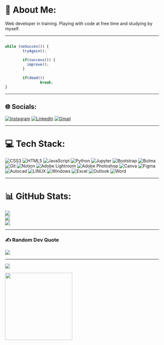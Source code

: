 # 💫 About Me:
Web developer in training. Playing with code at free time and studying by myself.

* * *

```javascript

while (noSucces()) {
        tryAgain();

        if(success()) {
          improve();
        }
 
        if(dead())
                break;
}
```

* * *

## 🌐 Socials:
[![Instagram](https://img.shields.io/badge/Instagram-%23E4405F.svg?logo=Instagram&logoColor=white)](https://instagram.com/_dann_074) [![LinkedIn](https://img.shields.io/badge/LinkedIn-%230077B5.svg?logo=linkedin&logoColor=white)](https://linkedin.com/in/danilo-costa-bento-720319203) 
<a href="https://mail.google.com/mail/?view=cm&source=mailto&to=danilo.costa.freelance@gmail.com" target="_blank">
  <img alt="Gmail" src="https://img.shields.io/badge/Gmail-D14836?logo=gmail&logoColor=white">
</a>

* * *

# 💻 Tech Stack:
![CSS3](https://img.shields.io/badge/css3-%231572B6.svg?style=for-the-badge&logo=css3&logoColor=white) ![HTML5](https://img.shields.io/badge/html5-%23E34F26.svg?style=for-the-badge&logo=html5&logoColor=white) ![JavaScript](https://img.shields.io/badge/javascript-%23323330.svg?style=for-the-badge&logo=javascript&logoColor=%23F7DF1E) ![Python](https://img.shields.io/badge/python-3670A0?style=for-the-badge&logo=python&logoColor=ffdd54) ![Jupyter](https://img.shields.io/badge/Jupyter-F37626.svg?&style=for-the-badge&logo=Jupyter&logoColor=white) ![Bootstrap](https://img.shields.io/badge/bootstrap-%23563D7C.svg?style=for-the-badge&logo=bootstrap&logoColor=white)
![Bulma](https://img.shields.io/badge/Bulma-00D1B2?style=for-the-badge&logo=Bulma&logoColor=white)
![Git](https://img.shields.io/badge/Git-E34F26?style=for-the-badge&logo=git&logoColor=white)
![Notion](https://img.shields.io/badge/Notion-000000?style=for-the-badge&logo=notion&logoColor=white) ![Adobe Lightroom](https://img.shields.io/badge/Adobe%20Lightroom-31A8FF.svg?style=for-the-badge&logo=Adobe%20Lightroom&logoColor=white) ![Adobe Photoshop](https://img.shields.io/badge/adobephotoshop-%2331A8FF.svg?style=for-the-badge&logo=adobephotoshop&logoColor=white) ![Canva](https://img.shields.io/badge/Canva-%2300C4CC.svg?style=for-the-badge&logo=Canva&logoColor=white) 	![Figma](https://img.shields.io/badge/figma-%23F24E1E.svg?style=for-the-badge&logo=figma&logoColor=white)![Autocad](https://img.shields.io/badge/Autocad-black?style=for-the-badge&logo=data%3Aimage%2Fpng%3Bbase64%2CiVBORw0KGgoAAAANSUhEUgAAADIAAAAyCAYAAAAeP4ixAAAEzUlEQVR42u3XA5QcSQAG4Ni27dXZtm3bNlexbds217GdzG4WY9sz%2FV9NvUuvX6a6F3335n%2Fvb9T04EtqGzUqLpFEEgmAWr5s1Y0%2BmfIG7%2FmCaI%2BsoDcuFnRCbm4LpKDOfwLhlSmfNfw1b7Oiy2tQtniuZAOkQVKU2%2BbPusnaSeqi22RdpA5SPamR1KRq8ZwltFY2f%2B684dXkdyoEALs9yjZ363DNm0MVmteHgIdUXY%2BInUYNXSmnxus%2BHZcTAtBWB6T5sxfEIGobExfO5gHVBqE9JwbSVPv2cLlEIA4xkLYEYpMIBJ7tR%2FoLhXQlEI9YiCb2E%2FgvykvV8FIyE2RJ7yfOj4l6NH7koEe3sUL6EEhQLMTy4wyUFefi3UyQGY1uxm8NBuG3%2BlEBVsggAoFYiHv7EfAJBPnNoNYMZavnqwRyh1iIqv3L4JxuXI1rVRqKRv%2FQLwIgg8AG8fsfFAsxPJ%2BIotHd%2ByM4j4%2Fft41ZJQiiUqkaVSnEMW1T4VQy2uhU8u4%2Fx4%2F5zuYKgjh0ug5VCvFfVuBq3NsP0zH7mNXgwwGamI%2BZIU69viML5AExEE3cpygaa8JCOm54IQlFY%2Fl5FjPEJTd0Zvljv0UMpORpV%2F%2Fob3Rc1eV1wB%2Fgxz17T7BDlMauLJAoERA6lfhwHKxJi2H9Yx5tUG8pfMnrpzgWiFml6s4CGSgUQk%2B7DjfCjemdkUwQk8rUjQVyo1CI4bkEsMS5bB%2Fb1FIYu7BAYggkIARin7IRReOYsx22IUuLlXP7Ck%2FNBiuUrV%2BopNMv0EPoTaP%2Fkhz%2Fhl4AVR1eKX03u%2B9k6ZNBmBBLvqUlC6QbgTgYIfRuFxz4eDLOlHmc9c95KBr7%2BLVhQ%2FR6fVNGyAgzK8T0yXgENSa%2B1vgFZR6nvfWrYsd50k6HDdFoNI1Zn0d0UnmwEgGhU0shRQhJHRZIdwLJlSKE9Xmkp%2Fad4Zf%2FD5DeUp1arJD%2B7KdfaUJiyrpFybjnE0xrdiumkQ%2BuyiY1jBEMuako5MLTvwand3uQflg1VfAz%2B%2F0hiPa9kXCsz1y87PXvlGxfOFAiEKCXdeKaDV6jMQpAl%2BVv%2F6QI54s2fj8Udq0BfrcHZzfsRnyrG%2Bl45pTFsCo1SB8%2Fjz9WfvQMHTPlKXB86UYkdbiNFcIeAjFc60tG9n8YXJDDzsSJmHDTczDnK7H0je%2Fxe6MoWFU6%2Fof%2F1jCKHm%2BRq3Fm%2FS7MfPhdOA1mZE1dUiUQ%2F7W%2BZNaj74GErN8tNj7pthfp%2BKKXv6brybe%2FxEMOzV1Fty%2FvyUJO%2BuEqgUAoZGf8BPicbqz%2B5A8EfD7sHjKlNGR3Fq6kH5EGZPz1z1DIivd%2FQXzrGyHbd4D8L3yF3KxjMBeo6L96aK04fi50MuAhQ7rdDatSS7elAKE9MHM5Aj4%2FPDYH9LI8jI17CkG%2FH%2Bu%2BSqSvr%2F0iHhzHYVjv%2BymEhO6HsMN63icZCO3QHvdgTMzj%2BL1xNP5oEoPkznfgz6ax9DWy5veTOt5Gt%2BPb3CTy9MuQNZ%2F%2BVd0XQx4Cmay%2BYEj%2B4dOfkHkvCYhOp2tSQ0xsen2%2FnJSD38lSDiTKUg8mZaccHJ2denBhTurBNLItJw2QooLqIi3ITjmUSj5%2Fas6%2Bg8NkKQe%2FzE498DiAWjUiiSQS5vwDpMezwo7w%2BJQAAAAASUVORK5CYII%3D&logoColor=white) ![LINUX](https://img.shields.io/badge/Linux-FCC624?style=for-the-badge&logo=linux&logoColor=black)
![Windows](https://img.shields.io/badge/Windows-017AD7?style=for-the-badge&logo=windows&logoColor=white)
![Excel](https://img.shields.io/badge/Microsoft_Excel-217346?style=for-the-badge&logo=microsoft-excel&logoColor=white)
![Outlook](https://img.shields.io/badge/Microsoft_Outlook-0078D4?style=for-the-badge&logo=microsoft-outlook&logoColor=white)
![Word](https://img.shields.io/badge/Microsoft_Word-2B579A?style=for-the-badge&logo=microsoft-word&logoColor=white)

* * *

# 📊 GitHub Stats:
![](https://github-readme-stats.vercel.app/api?username=dann074&theme=radical&hide_border=false&include_all_commits=false&count_private=false)<br/>
![](https://github-readme-streak-stats.herokuapp.com/?user=dann074&theme=radical&hide_border=false)<br/>
![](https://github-readme-stats.vercel.app/api/top-langs/?username=dann074&theme=radical&hide_border=false&include_all_commits=false&count_private=false&layout=compact)

* * *

### ✍️ Random Dev Quote
![](https://quotes-github-readme.vercel.app/api?type=vetical&theme=radical)

---
[![](https://visitcount.itsvg.in/api?id=dann074&icon=0&color=0)](https://visitcount.itsvg.in)


<img align="left" display="inline" width="220" src="https://i.pinimg.com/originals/a2/48/ec/a248ec9df3ed34369d7aca4c70a9eddb.jpg">
<br><br><br>

<!-- Proudly created with GPRM ( https://gprm.itsvg.in ) -->

